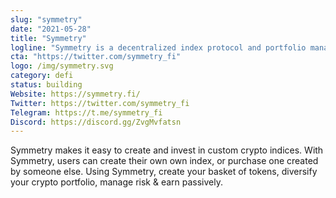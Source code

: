 ```yaml
---
slug: "symmetry"
date: "2021-05-28"
title: "Symmetry"
logline: "Symmetry is a decentralized index protocol and portfolio management platform."
cta: "https://twitter.com/symmetry_fi"
logo: /img/symmetry.svg
category: defi
status: building
Website: https://symmetry.fi/	
Twitter: https://twitter.com/symmetry_fi
Telegram: https://t.me/symmetry_fi
Discord: https://discord.gg/ZvgMvfatsn
---
```


Symmetry makes it easy to create and invest in custom crypto indices. With Symmetry, users can create their own own index, or purchase one created by someone else. Using Symmetry, create your basket of tokens, diversify your crypto portfolio, manage risk & earn passively.

